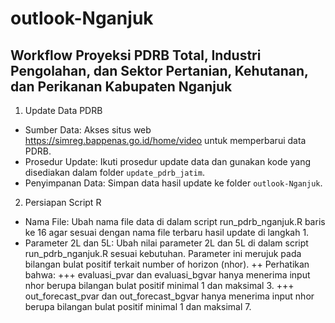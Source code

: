 # outlook-Nganjuk
## Workflow Proyeksi PDRB Total, Industri Pengolahan, dan Sektor Pertanian, Kehutanan, dan Perikanan Kabupaten Nganjuk

1. Update Data PDRB
+ Sumber Data: Akses situs web https://simreg.bappenas.go.id/home/video untuk memperbarui data PDRB.
+ Prosedur Update: Ikuti prosedur update data dan gunakan kode yang disediakan dalam folder `update_pdrb_jatim`.
+ Penyimpanan Data: Simpan data hasil update ke folder `outlook-Nganjuk`.

2. Persiapan Script R
+ Nama File: Ubah nama file data di dalam script run_pdrb_nganjuk.R baris ke 16 agar sesuai dengan nama file terbaru hasil update di langkah 1.
+ Parameter 2L dan 5L: Ubah nilai parameter 2L dan 5L di dalam script run_pdrb_nganjuk.R sesuai kebutuhan. Parameter ini merujuk pada bilangan bulat positif terkait number of horizon (nhor).
++ Perhatikan bahwa:
+++ evaluasi_pvar dan evaluasi_bgvar hanya menerima input nhor berupa bilangan bulat positif minimal 1 dan maksimal 3.
+++ out_forecast_pvar dan out_forecast_bgvar hanya menerima input nhor berupa bilangan bulat positif minimal 1 dan maksimal 7.
